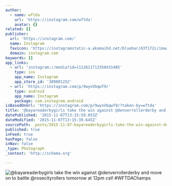 ```yaml
---
author:
  - name: wftda
    url: 'https://instagram.com/wftda'
    avatar: {}
related: []
publisher:
  url: 'https://instagram.com/'
  name: Instagram
  favicon: 'https://instagramstatic-a.akamaihd.net/bluebar/63f172c/images/ico/favicon.ico'
  domain: instagram.com
keywords: []
app_links:
  - url: 'instagram://media?id=1112611713358431485'
    type: ios
    app_name: Instagram
    app_store_id: '389801252'
  - url: 'https://instagram.com/p/9wynVbqwT9/'
    type: android
    app_name: Instagram
    package: com.instagram.android
isBasedOnUrl: 'https://instagram.com/p/9wynVbqwT9/?taken-by=wftda'
title: '@bayareaderbygirls take the win against @denverrollerderby and move on to battle @rosecityrollers tomorrow at 12pm cst! #WFTDAChamps'
datePublished: '2015-11-07T13:15:59.053Z'
dateModified: '2015-11-07T13:15:39.645Z'
sourcePath: _posts/2015-11-07-bayareaderbygirls-take-the-win-against-denverrollerderby-a.md
published: true
inFeed: true
hasPage: false
inNav: false
_type: Photograph
_context: 'http://schema.org'

---
```

![&commat;bayareaderbygirls take the win against &commat;denverrollerderby and move on to battle &commat;rosecityrollers tomorrow at 12pm cst&excl; &num;WFTDAChamps](https://scontent.cdninstagram.com/hphotos-xaf1/t51.2885-15/s640x640/sh0.08/e35/11371126_1506644222995779_2055002296_n.jpg)